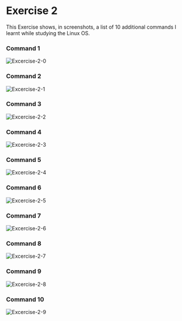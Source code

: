 # Exercise 2
This Exercise shows, in screenshots, a list of 10 additional commands I learnt while studying the Linux OS. 

### Command 1

![Excercise-2-0](Exercise-2-0.png)
<br>

### Command 2

![Excercise-2-1](Exercise-2-1.png)
<br>

### Command 3

![Excercise-2-2](Exercise-2-2.png)
<br>

### Command 4

![Excercise-2-3](Exercise-2-3.png)
<br>


### Command 5

![Excercise-2-4](Exercise-2-4.png)
<br>

### Command 6

![Excercise-2-5](Exercise-2-5.png)
<br>

### Command 7

![Excercise-2-6](Exercise-2-6.png)
<br>

### Command 8

![Excercise-2-7](Exercise-2-7.png)
<br>

### Command 9

![Excercise-2-8](Exercise-2-8.png)
<br>

### Command 10

![Excercise-2-9](Exercise-2-9.png)
<br>